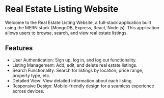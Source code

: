 # Real Estate Listing Website

Welcome to the Real Estate Listing Website, a full-stack application built using the MERN stack (MongoDB, Express, React, Node.js). This application allows users to browse, search, and view real estate listings.

## Features

- User Authentication: Sign up, log in, and log out functionality.
- Listing Management: Add, edit, and delete real estate listings.
- Search Functionality: Search for listings by location, price range, property type, etc.
- Detailed View: View detailed information about each listing.
- Responsive Design: Mobile-friendly design for a seamless experience across devices.
